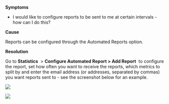 

**Symptoms**


- I would like to configure reports to be sent to me at certain intervals - how can I do this?



**Cause**



Reports can be configured through the Automated Reports option.



**Resolution**



Go to  **Statistics**  >  **Configure Automated Report > Add Report**  to configure the report, set how often you want to receive the reports, which metrics to split by and enter the email address (or addresses, separated by commas) you want reports sent to - see the screenshot below for an example.



![](/hc/en-us/article_attachments/115000914283/Screen_Shot_2017-01-16_at_15.32.19.png)



![](/hc/en-us/article_attachments/115000914303/Screen_Shot_2017-01-16_at_15.32.30.png)

